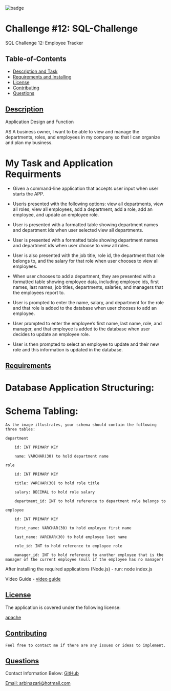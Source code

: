![badge](https://img.shields.io/badge/license-apache-blue)

# Challenge #12:  SQL-Challenge

 SQL Challenge 12: Employee Tracker 

  ## Table-of-Contents
  * [Description and Task](#description)
  * [Requirements and Installing](#Requirements)
  * [License](#license)   
  * [Contributing](#contributing)
  * [Questions](#questions)


## [Description](#table-of-contents)
 
 Application Design and Function

 AS A business owner, I want to be able to view and manage the departments, roles, and 
 employees in my company so that I can organize and plan my business.

 # My Task and Application Requirments

   - Given a command-line application that accepts user input when user starts the APP. 

   - Useris presented with the following options: view all departments, view all roles, view all employees, 
     add a department, add a role, add an employee, and update an employee role.

   - User is presented with a formatted table showing department names and department ids when user selected view 
     all departments.

   - User is presented with a formatted table showing department names and department ids when user choose to view all roles.

   - User is also presented with the job title, role id, the department that role belongs to, and the 
     salary for that role when user chooses to view all employees.

   - When user chooses to add a department, they are presented with a formatted table showing employee data, including 
     employee ids, first names, last names, job titles, departments, salaries, and managers that the employees report to.
   
   - User is  prompted to enter the name, salary, and department for the role and that role is added to the database when user
      chooses to add an employee.

   - User prompted to enter the employee’s first name, last name, role, and manager, and that employee is added to the database
     when user decides to update an employee role.

   - User is then prompted to select an employee to update and their new role and this information is updated in the database.


   ## [Requirements](#table-of-contents)


   # Database Application Structuring:


   # Schema Tabling:

    As the image illustrates, your schema should contain the following three tables:

    department

        id: INT PRIMARY KEY

        name: VARCHAR(30) to hold department name

    role

        id: INT PRIMARY KEY

        title: VARCHAR(30) to hold role title

        salary: DECIMAL to hold role salary

        department_id: INT to hold reference to department role belongs to

    employee

        id: INT PRIMARY KEY

        first_name: VARCHAR(30) to hold employee first name

        last_name: VARCHAR(30) to hold employee last name

        role_id: INT to hold reference to employee role

        manager_id: INT to hold reference to another employee that is the manager of the current employee (null if the employee has no manager)


After installing the required applications (Node.js) - run: node index.js
 
   Video Guide - [video guide](https://www.awesomescreenshot.com/video/7497518?key=39b1b50897de8d6ae47e34774bafb4f6)
  
  ## [License](#table-of-contents)
  The application is covered under the following license:
  
  [apache](https://choosealicense.com/licenses/apache)
    
    
  ## [Contributing](#table-of-contents)
  
    Feel free to contact me if there are any issues or ideas to implement.
    
  ## [Questions](#table-of-contents)
  Contact Information Below:
  [GitHub](https://github.com/arbinazari)

  [Email: arbinazari@hotmail.com](mailto:arbinazari@hotmail.com)